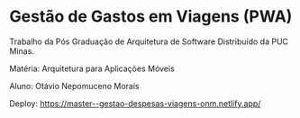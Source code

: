 # Gestão de Gastos em Viagens (PWA)

Trabalho da Pós Graduação de Arquitetura de Software Distribuído da PUC Minas.

Matéria: Arquitetura para Aplicações Móveis

Aluno: Otávio Nepomuceno Morais

Deploy: https://master--gestao-despesas-viagens-onm.netlify.app/
